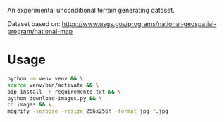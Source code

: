 An experimental unconditional terrain generating dataset.

Dataset based on: https://www.usgs.gov/programs/national-geospatial-program/national-map

# Usage

```bash
python -m venv venv && \
source venv/bin/activate && \
pip install -r requirements.txt && \
python download-images.py && \
cd images && \
mogrify -verbose -resize 256x256! -format jpg *.jpg
```